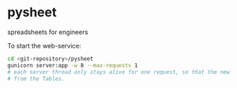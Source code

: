pysheet
=======

spreadsheets for engineers


To start the web-service:
```bash
cd <git-repository>/pysheet
gunicorn server:app -w 8 --max-requests 1
# each server thread only stays alive for one request, so that the new code is loaded
# from the Tables.
```
